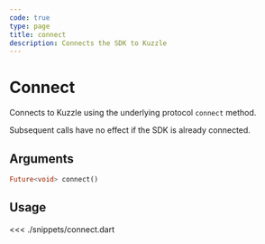 ```yaml
---
code: true
type: page
title: connect
description: Connects the SDK to Kuzzle
---
```


# Connect

Connects to Kuzzle using the underlying protocol `connect` method. 

Subsequent calls have no effect if the SDK is already connected.

## Arguments

```dart
Future<void> connect()
```

## Usage

<<< ./snippets/connect.dart
